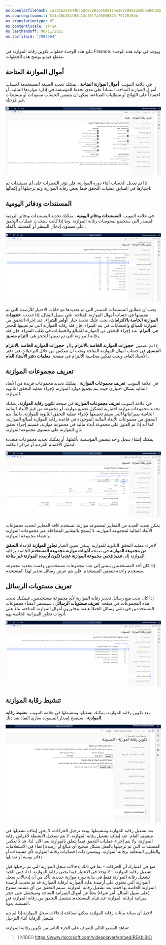 ```yaml
---
ms.openlocfilehash: 1a3d3a238844bc6dc87281c0b921e4e182c990226d63a0eb82e95a8feec02a2c
ms.sourcegitcommit: 511a76b204f93d23cf9f7a70059525f79170f6bb
ms.translationtype: HT
ms.contentlocale: ar-SA
ms.lasthandoff: 08/11/2021
ms.locfileid: "7082564"
---
```

تتابع هذه الوحدة خطوات تكوين رقابة الموازنة‬ في Finance. ويوجد في نهاية هذه الوحدة مقطع فيديو يوضح هذه الخطوات.

## <a name="budget-funds-available"></a>أموال الموازنة المتاحة

في علامة التبويب  **أموال الموازنة المتاحة** ، يمكنك تحديد الصيغة المستخدمة لحساب أموال الموازنة المتاحة. استناداً على مدى تحفظ المؤسسة في إدارة مواردها المالية، أو اعتماداً على اللوائح أو متطلبات الصناعة، يمكن أن يتضمن الحساب مسودات أو مستندات غير مُرَحلة.


[ ![لقطة شاشة لصفحة تكوين رقابة الموازنة تظهر علامة التبويب أموال الموازنة المتاحة.](../media/budget-fund-available.png) ](../media/budget-fund-available.png#lightbox)


إذا تم تعديل الحساب أثناء دورة الموازنة، فلن تؤثر التغييرات على أي مستندات تم اجتيازها في السابق عمليات التحقق فيما يخص رقابة الموازنة وتم ترحيلها أو إكمالها.

## <a name="documents-and-journals"></a>المستندات ودفاتر اليومية

في علامة التبويب  **المستندات ودفاتر اليومية** ، يمكنك تحديد المستندات ودفاتر اليومية المصدر التي ستخضع لفحوصات رقابة الموازنة، وما إذا كانت ستحدث عمليات التحقق على مستوى إدخال السطر أو المستند بأكمله .

[ ![لقطة شاشة لصفحة تكوين رقابة الموازنة تُظهر علامة التبويب "المستندات ودفاتر اليومية".](../media/document-and-journals.png) ](../media/document-and-journals.png#lightbox)

يجب أن تتطابق المستندات المصدر التي تم تحديدها مع خانات الاختيار للأرصدة التي تم تضمينها في حساب أموال الموازنة المتاحة. على سبيل المثال، إذا حددت  **حجوزات الموازنة الخاصة بالالتزامات**، يجب عليك تحديد خيار  **أوامر الشراء**. عند إجراء التحقق من الموازنة للمبالغ والحسابات في بند الشراء، فإن فئة رقابة الموازنة التي تم تعيينها للحجز هي  **التزام**. عند إجراء التحقق من الموازنة للمبالغ والحسابات في طلب الشراء، فإن فئة رقابة الموازنة التي تم تعيينها للحجز هي  **التزام مسبق**.

إذا تم تضمين  **حجوزات الموازنة الخاصة بالالتزام** و/أو  **حجوزات الموازنة الخاصة بالالتزام المسبق** في حساب أموال الموازنة المتاحة ويجب أن تنعكس من خلال الترحيلات في دفتر الأستاذ العام، ويجب تمكين محاسبة الالتزام في صفحة  **معلمات دفتر الأستاذ العام** .

## <a name="define-budget-groups"></a>تعريف مجموعات الموازنة

في علامة التبويب  **تعريف مجموعات الموازنة** ، يمكنك تحديد مجموعات فريدة من الأبعاد المالية بشكل اختياري حيث يتم تجميع موارد الموازنة لإجراء عملية التحقق الثانوية للموازنة.

في علامة التبويب **تعريف مجموعات الموازنة** في صفحة **تكوين رقابة الموازنة**، يمكنك تحديد مجموعات موازنة اختيارية لتشكيل تجميع موازنة، أو مجموعة من قيم الأبعاد المالية الخاصة بميزانياتها التي سيتم تجميعها لإجراء عملية التحقق الثانوية للموازنة. دائماً، يتم التحقق من مجموعات الأبعاد المالية الموجودة في قاعدة رقابة الموازنة لمبالغ الموازنة. كما أنه إذا تم العثور على مجموعة أبعاد مالية في مجموعة موازنة، فسيتم إجراء تحقق ثانٍ للموازنة على مستوى مجموعة الموازنة.

يمكنك إنشاء سجل واحد يتضمن المؤسسة بأكملها، أو يمكنك تحديد مجموعات متعددة لتمثيل الأقسام الفردية أو مراكز التكلفة.
 
[ ![لقطة شاشة لصفحة تكوين رقابة الموازنة تظهر علامة التبويب "تعريف مجموعات الموازنة".](../media/define-budget-groups.png) ](../media/define-budget-groups.png#lightbox)

يمكن تحديد العديد من المعايير لمجموعه موازنة. تستخدم كافة المعايير لتحديد مجموعات الأبعاد المالية لمجموعه الموازنة. لا يُسمح بالمعايير المتداخلة عبر مجموعات الموازنة وأعضاء مجموعة الموازنة.

لإجراء عملية التحقق الثانوية للموازنة، ينبغي تعيين الخيار **تجاوز الموازنة** للإعداد **التحقق من مجموعة الموازنة** في صفحة **أذونات موازنة مجموعة المستخدم** الخاصة برقابة الموازنة إلى **تنفيذ فحص مجموعة الموازنة عندما تكون أرصدة الموازنة غير متاحة**.

إذا كان أحد المستخدمين ينتمي إلى عدة مجموعات مستخدمين وقمت بتحديد مجموعة مستخدم واحدة تتضمن المستخدم، فلن يتم عرض رسائل تحذير لهذا المستخدم.

## <a name="define-message-levels"></a>تعريف مستويات الرسائل

إذا كان يجب منع رسائل تحذير رقابة الموازنة لأي مجموعة مستخدمين، فيمكنك تحديد هذه المجموعات في صفحة  **تعريف مستويات الرسائل** . سيستمر أعضاء مجموعات المستخدمين في تلقي رسائل الخطأ عندما يتجاوزون أموال الموازنة المتاحة، بناءً على أذونات تجاوز الميزانية الخاصة بهم.


[ ![لقطة شاشة لصفحة تكوين رقابة الموازنة تعرض علامة التبويب "تعريف مستويات الرسائل".](../media/define-message-levels.png) ](../media/define-message-levels.png#lightbox)

## <a name="activate-budget-control"></a>تنشيط رقابة الموازنة

بعد تكوين رقابة الموازنة، يمكنك تشغيلها وتنشيطها في علامة التبويب  **تنشيط رقابة الموازنة** . سيصبح إصدار المسودة ساري النفاذ بعد ذلك.

[ ![لقطة شاشة لصفحة تكوين رقابة الموازنة تعرض علامة التبويب "تنشيط رقابة الموازنة".](../media/active-budget-control.png) ](../media/active-budget-control.png#lightbox)

بعد تشغيل رقابة الموازنة وتنشيطها، وبعد ترحيل الحركات، لا يجوز إيقاف تشغيلها في منتصف العام. عند إيقاف تشغيل رقابة الموازنة، لا يتم تسجيل الأنشطة لأغراض رقابة الموازنة، ولا يتم إجراء عمليات التحقق فيما يتعلق بالموازنة بعد الآن. لذا، قد لا تعكس المستندات التي تم ترحيلها بالفعل بشكل صحيح أي مبالغ أو أرصدة إعفاء في الاستعلامات والتقارير المتعلقة برقابة الموازنة.
ويتضمن ذلك إحصائيات رقابة الموازنة لأي مستندات أو دفاتر يومية أو تعديلها.

ضع في اعتبارك أن الحركات - بما في ذلك إدخالات سجل الموازنة التي تم ترحيلها قبل تشغيل رقابة الموازنة - لا تؤخذ في الاعتبار فيما يخص رقابة الموازنة. لذا، فمن الجيد تشغيل رقابة الموازنة فقط في بداية دورة موازنة جديدة. تأكد من أن إدخالات سجل الموازنة التي تحتوي على أرصدة بداية الموازنة لرقابة الموازنة قد تم تحديث أرصدة الموازنة الخاصة بها فقط بعد تشغيل رقابة الموازنة. سيتم التحقق من أي مستند مفتوح (على سبيل المثال، أمر شراء) بحثاً عن أموال الميزانية المتاحة وسيحصل على حجز ميزانية لرقابة الموازنة عند قيام المستخدم بتشغيل التحقق من رقابة الموازنة في المستند يدوياً.

لاحظ أن صيانة بيانات رقابة الموازنة يمكنها معالجة إدخالات سجل الموازنة إذا لم يتم تشغيل الرقابة أثناء الترحيل.

شاهد الفيديو التالي للتعرف على الجزء الثاني من تكوين رقابة الموازنة:

> [!VIDEO https://www.microsoft.com/videoplayer/embed/RE4blBK] 
